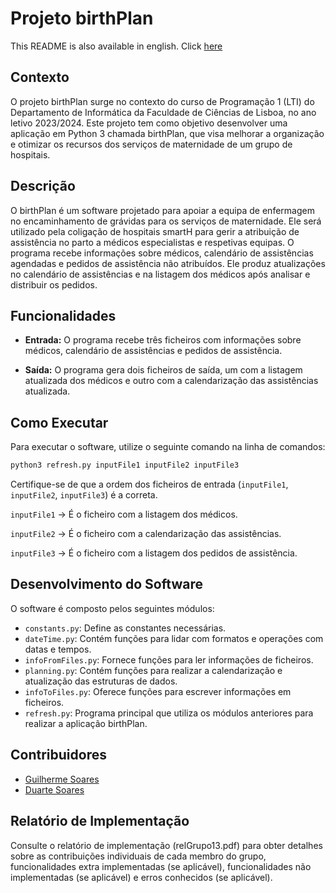 # Projeto birthPlan

This README is also available in english. Click [here](READMEING.md)
## Contexto

O projeto birthPlan surge no contexto do curso de Programação 1 (LTI) do Departamento de Informática da Faculdade de Ciências de Lisboa, no ano letivo 2023/2024. Este projeto tem como objetivo desenvolver uma aplicação em Python 3 chamada birthPlan, que visa melhorar a organização e otimizar os recursos dos serviços de maternidade de um grupo de hospitais.

## Descrição

O birthPlan é um software projetado para apoiar a equipa de enfermagem no encaminhamento de grávidas para os serviços de maternidade. Ele será utilizado pela coligação de hospitais smartH para gerir a atribuição de assistência no parto a médicos especialistas e respetivas equipas. O programa recebe informações sobre médicos, calendário de assistências agendadas e pedidos de assistência não atribuídos. Ele produz atualizações no calendário de assistências e na listagem dos médicos após analisar e distribuir os pedidos.

## Funcionalidades

- **Entrada:** O programa recebe três ficheiros com informações sobre médicos, calendário de assistências e pedidos de assistência.
  
- **Saída:** O programa gera dois ficheiros de saída, um com a listagem atualizada dos médicos e outro com a calendarização das assistências atualizada.

## Como Executar

Para executar o software, utilize o seguinte comando na linha de comandos:

```bash
python3 refresh.py inputFile1 inputFile2 inputFile3
```

Certifique-se de que a ordem dos ficheiros de entrada (`inputFile1`, `inputFile2`, `inputFile3`) é a correta.

`inputFile1` -> É o ficheiro com a listagem dos médicos.

`inputFile2` -> É o ficheiro com a calendarização das assistências.

`inputFile3` -> É o ficheiro com a listagem dos pedidos de assistência.

## Desenvolvimento do Software

O software é composto pelos seguintes módulos:

- `constants.py`: Define as constantes necessárias.
- `dateTime.py`: Contém funções para lidar com formatos e operações com datas e tempos.
- `infoFromFiles.py`: Fornece funções para ler informações de ficheiros.
- `planning.py`: Contém funções para realizar a calendarização e atualização das estruturas de dados.
- `infoToFiles.py`: Oferece funções para escrever informações em ficheiros.
- `refresh.py`: Programa principal que utiliza os módulos anteriores para realizar a aplicação birthPlan.

## Contribuidores

- [Guilherme Soares](https://github.com/guimbreon)
- [Duarte Soares](https://github.com/fareskk)

## Relatório de Implementação

Consulte o relatório de implementação (relGrupo13.pdf) para obter detalhes sobre as contribuições individuais de cada membro do grupo, funcionalidades extra implementadas (se aplicável), funcionalidades não implementadas (se aplicável) e erros conhecidos (se aplicável).
